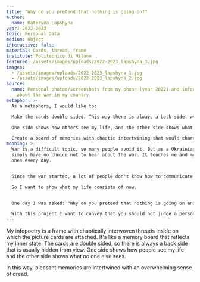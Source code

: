 ```yaml
---
title: “Why do you pretend that nothing is going on?”
author:
  name: Kateryna Lapshyna
year: 2022-2023
topic: Personal Data
medium: Object
interactive: false
material: Cards, thread, frame
institute: Politecnico di Milano
featured: /assets/images/uploads/2022-2023_lapshyna_3.jpg
images:
  - /assets/images/uploads/2022-2023_lapshyna_1.jpg
  - /assets/images/uploads/2022-2023_lapshyna_2.jpg
source:
  name: Personal photos/screenshots from my phone (year 2022) and information
    about the war in my country
metaphor: >-
  As a metaphors, I would like to:

  Make the cards double sided. This way there is always a back side, which is usually hidden from view.

  One side shows how others see my life, and the other side shows what no one else sees.

  Create a board of memories with chaotic intertwining that would characterize my thoughts and inner state in general. Pleasant memories are intertwined with feelings of dread and fear for loved ones.
meaning: >-
  War is a difficult topic, so many people avoid it. But as a Ukrainian, I
  simply have no choice not to hear about the war. It touches me and my loved
  ones every day. 


  Since the war started, a lot of people don't know how to communicate with me and don't understand how I feel and how to approach this sensitive issue correctly. 

  So I want to show what my life consists of now.


  One day I was asked: "Why do you pretend that nothing is going on and keep living your life as usual?”. This hurts me a lot as I am continuing to live not as usual as it may seem.

  With this project I want to convey that you should not judge a person by what you see, because most likely you don't know what's inside and what's in his thoughts.
---
```

My infopoetry is a frame with chaotically interwoven threads inside on which the picture cards are attached. It's like a memory board that reflects my inner state. The cards are double sided, so there is always a back side that is usually hidden from view. One side shows how people see my life and the other side shows what no one else sees.

In this way, pleasant memories are intertwined with an overwhelming sense of dread.